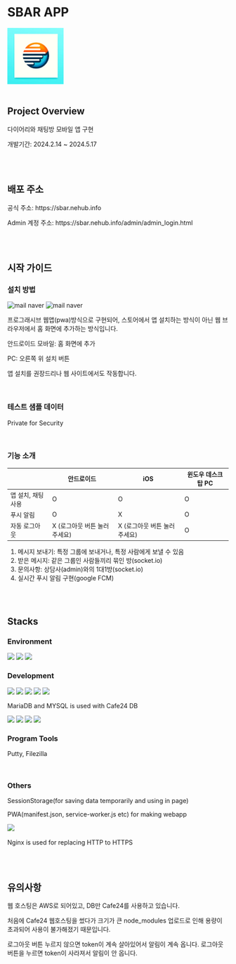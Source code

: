 <h1>SBAR APP</h1>
<img src="image/144x144.png" alt="Example Image" style="width:128px;">
<br>
<br>

<h2>Project Overview</h2>
<p>다이어리와 채팅방 모바일 앱 구현</p>
<p>개발기간: 2024.2.14 ~ 2024.5.17 </p>
<br>
<br>

<h2>배포 주소</h2>
<p>공식 주소: https://sbar.nehub.info</p>
<p>Admin 계정 주소: https://sbar.nehub.info/admin/admin_login.html</p>
<br>
<br>

<h2>시작 가이드</h2>
<h3>설치 방법</h3>


<img width="142" alt="mail naver" src="https://github.com/sherlock216/SBAR_APP/assets/86870994/eee01a7c-10af-42cf-b46f-a7ba36748b0c">

<img width="142" alt="mail naver" src="https://github.com/sherlock216/SBAR_APP/assets/86870994/b13cae19-78e2-4b51-a5b5-bf828cb2082f">

<p>프로그래시브 웹앱(pwa)방식으로 구현되어, 스토어에서 앱 설치하는 방식이 아닌 웹 브라우저에서 홈 화면에 추가하는 방식입니다.</p>
<p>안드로이드 모바일: 홈 화면에 추가</p>
<p>PC: 오른쪽 위 설치 버튼</p>
<p>앱 설치를 권장드리나 웹 사이트에서도 작동합니다.</p>
<br>

<h3>테스트 샘플 데이터</h3>
<p>Private for Security</p>
<br>

<h3>기능 소개</h3>

|                 | 안드로이드                   | iOS                      | 윈도우 데스크탑 PC           |
|-----------------|------------------------------|--------------------------|------------------------------|
| 앱 설치, 채팅사용         | O                            | O                        | O                            |
| 푸시 알림       | O                            | X                        | O                            |
| 자동 로그아웃   | X (로그아웃 버튼 눌러주세요) | X (로그아웃 버튼 눌러주세요) | O                            |

<ol>
  <li>메시지 보내기: 특정 그룹에 보내거나, 특정 사람에게 보낼 수 있음</li>
  <li>받은 메시지: 같은 그룹인 사람들끼리 묶인 방(socket.io)</li>
  <li>문의사항: 상담사(admin)와의 1대1방(socket.io)</li>
  <li>실시간 푸시 알림 구현(google FCM)</li>
</ol>
<br>
<br>

<h2>Stacks</h2>
<h3>Environment</h3>
<img src="https://img.shields.io/badge/visual studio code-007ACC?style=for-the-badge&logo=visual studio code&logoColor=white">
<img src="https://img.shields.io/badge/git-F05032?style=for-the-badge&logo=git&logoColor=white">
<img src="https://img.shields.io/badge/github-181717?style=for-the-badge&logo=github&logoColor=white">
<br>


<h3>Development</h3>
<img src="https://img.shields.io/badge/html5-E34F26?style=for-the-badge&logo=html5&logoColor=white">
<img src="https://img.shields.io/badge/css-1572B6?style=for-the-badge&logo=css3&logoColor=white">
<img src="https://img.shields.io/badge/javascript-F7DF1E?style=for-the-badge&logo=javascript&logoColor=black">
<img src="https://img.shields.io/badge/mariaDB-003545?style=for-the-badge&logo=mariaDB&logoColor=white">
<img src="https://img.shields.io/badge/mysql-4479A1?style=for-the-badge&logo=mysql&logoColor=white">
<p>MariaDB and MYSQL is used with Cafe24 DB</p>
<img src="https://img.shields.io/badge/firebase-FFCA28?style=for-the-badge&logo=firebase&logoColor=white">
<img src="https://img.shields.io/badge/node.js-339933?style=for-the-badge&logo=Node.js&logoColor=white">
<img src="https://img.shields.io/badge/express.js-000000?style=for-the-badge&logo=express&logoColor=white"/>
<img src="https://img.shields.io/badge/socket.io-010101?style=for-the-badge&logo=socket.io&logoColor=white">
<br>

<h3>Program Tools</h3>
<p>Putty, Filezilla</p>
<br>

<h3>Others</h3>
<p>SessionStorage(for saving data temporarily and using in page)</p>
<p>PWA(manifest.json, service-worker.js etc) for making webapp</p>
<img src="https://img.shields.io/badge/nginx-009639?style=for-the-badge&logo=nginx&logoColor=white">
<p>Nginx is used for replacing HTTP to HTTPS</p>
<br>
<br>

<h2>유의사항</h2>
<p>웹 호스팅은 AWS로 되어있고, DB만 Cafe24를 사용하고 있습니다.</p>
<p>처음에 Cafe24 웹호스팅을 썼다가 크기가 큰 node_modules 업로드로 인해 용량이 초과되어 사용이 불가해졌기 때문입니다.</p>
<p>로그아웃 버튼 누르지 않으면 token이 계속 살아있어서 알림이 계속 옵니다. 로그아웃 버튼을 누르면 token이 사라져서 알림이 안 옵니다.</p>

